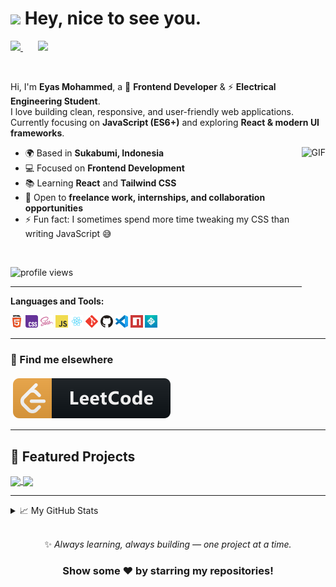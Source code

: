 <h1>
  <img src="https://emojis.slackmojis.com/emojis/images/1531849430/4246/blob-sunglasses.gif?1531849430" width="30"/>
  Hey, nice to see you.
</h1>

<p align="left">
  <a href="https://www.linkedin.com/in/eyas-adam-20a168230" target="_blank">
    <img height="30" src="https://cdn.jsdelivr.net/gh/devicons/devicon/icons/linkedin/linkedin-original.svg">
  </a>&nbsp;&nbsp;&nbsp;&nbsp;&nbsp;
  <a href="https://www.instagram.com/eyas.adam" target="_blank">
    <img height="30" src="https://cdn-icons-png.flaticon.com/512/2111/2111463.png">
  </a>
</p>

<br>

Hi, I'm **Eyas Mohammed**, a 🎨 **Frontend Developer** & ⚡ **Electrical Engineering Student**.  
I love building clean, responsive, and user-friendly web applications.  
Currently focusing on **JavaScript (ES6+)** and exploring **React & modern UI frameworks**.  

<img align="right" alt="GIF" height="250" src="https://media.giphy.com/media/3ohzdKvLT1DxFxhZAI/giphy.gif" />

- 🌍 Based in **Sukabumi, Indonesia**  
- 💻 Focused on **Frontend Development**  
- 📚 Learning **React** and **Tailwind CSS**  
- 🤝 Open to **freelance work, internships, and collaboration opportunities**  
- ⚡ Fun fact: I sometimes spend more time tweaking my CSS than writing JavaScript 😅  

<br>

<p align="left">
  <img src="https://komarev.com/ghpvc/?username=Eyasdm&color=blue" alt="profile views"/>
</p>

---

**Languages and Tools:**
<br>

<code><img height="20" src="https://raw.githubusercontent.com/github/explore/80688e429a7d4ef2fca1e82350fe8e3517d3494d/topics/html/html.png"></code>
<code><img height="20" src="https://raw.githubusercontent.com/github/explore/80688e429a7d4ef2fca1e82350fe8e3517d3494d/topics/css/css.png"></code>
<code><img height="20" src="https://raw.githubusercontent.com/github/explore/80688e429a7d4ef2fca1e82350fe8e3517d3494d/topics/sass/sass.png"></code>
<code><img height="20" src="https://raw.githubusercontent.com/github/explore/80688e429a7d4ef2fca1e82350fe8e3517d3494d/topics/javascript/javascript.png"></code>
<code><img height="20" src="https://raw.githubusercontent.com/github/explore/80688e429a7d4ef2fca1e82350fe8e3517d3494d/topics/react/react.png"></code>
<code><img height="20" src="https://raw.githubusercontent.com/github/explore/80688e429a7d4ef2fca1e82350fe8e3517d3494d/topics/git/git.png"></code>
<code><img height="20" src="https://raw.githubusercontent.com/github/explore/80688e429a7d4ef2fca1e82350fe8e3517d3494d/topics/github-api/github-api.png"></code>
<code><img height="20" src="https://raw.githubusercontent.com/github/explore/80688e429a7d4ef2fca1e82350fe8e3517d3494d/topics/vscode/vscode.png"></code>
<code><img height="20" src="https://raw.githubusercontent.com/github/explore/80688e429a7d4ef2fca1e82350fe8e3517d3494d/topics/npm/npm.png"></code>
<code><img height="20" src="https://raw.githubusercontent.com/github/explore/80688e429a7d4ef2fca1e82350fe8e3517d3494d/topics/netlify/netlify.png"></code>

---

### 📢 Find me elsewhere
<p align="left">
  <a href="https://leetcode.com/u/zdqb922tCD/">
    <img src="https://raw.githubusercontent.com/AbhishekMaira10/AbhishekMaira10/master/Resources/svg/leetcode.svg" alt="leetcode" style="vertical-align:top; margin:4px">
  </a>
</p>

<hr>

## 📌 Featured Projects  

<a href="https://github.com/Eyasdm/weather-app" target="_blank">
  <img align="center" src="https://github-readme-stats.vercel.app/api/pin/?username=Eyasdm&repo=weather-app&theme=dracula" />
</a>
<a href="https://github.com/Eyasdm/bankist" target="_blank">
  <img align="center" src="https://github-readme-stats.vercel.app/api/pin/?username=Eyasdm&repo=bankist&theme=dracula" />
</a>

---

<details>
<summary>📈 My GitHub Stats</summary>

<p align="center">
  <img src="https://github-readme-stats.vercel.app/api?username=Eyasdm&show_icons=true&theme=gotham" alt="Eyasdm's GitHub Stats"/>
</p>

<p align="center">
  <img src="https://github-readme-streak-stats.herokuapp.com?user=Eyasdm&theme=tokyonight&hide_border=true" alt="GitHub Streak"/>
</p>

</details>

</br>

<div align="center">

✨ *Always learning, always building — one project at a time.*  
### Show some ❤️ by starring my repositories!
</div>
